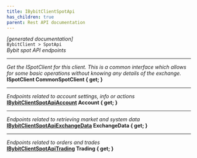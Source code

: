 ```yaml
---
title: IBybitClientSpotApi
has_children: true
parent: Rest API documentation
---
```

*[generated documentation]*  
`BybitClient > SpotApi`  
*Bybit spot API endpoints*
  
***
*Get the ISpotClient for this client. This is a common interface which allows for some basic operations without knowing any details of the exchange.*  
**ISpotClient CommonSpotClient { get; }**  
***
*Endpoints related to account settings, info or actions*  
**[IBybitClientSpotApiAccount](IBybitClientSpotApiAccount.html) Account { get; }**  
***
*Endpoints related to retrieving market and system data*  
**[IBybitClientSpotApiExchangeData](IBybitClientSpotApiExchangeData.html) ExchangeData { get; }**  
***
*Endpoints related to orders and trades*  
**[IBybitClientSpotApiTrading](IBybitClientSpotApiTrading.html) Trading { get; }**  
